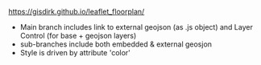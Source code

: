 https://gisdirk.github.io/leaflet_floorplan/
- Main branch includes link to external geojson (as .js object) and Layer Control (for base + geojson layers)
- sub-branches include both embedded & external geosjon
- Style is driven by attribute 'color'
